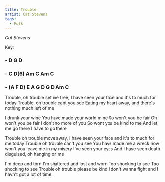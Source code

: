 ```yaml
---
title: Trouble
artist: Cat Stevens 
tags: 
  - Folk
---
```

*Cat Stevens*

Key: 
### - D G D  
### - G D(6) Am C Am C
### - (A F D) E A G D G D Am C

Trouble, oh trouble set me free, I have seen your face and it's to much for today
Trouble, oh trouble cant you see Eating my heart away, and there's nothing much left of me

I drunk your wine You have made your world mine
So won't you be fair Oh won't you be fair
I don't no more of you So wont you be kind to me
And let me go there I have to go there

Trouble oh trouble move away, I have seen your face and it's to much for me today
Trouble oh trouble can't you see You have made me a wreck now won't you leave me in my misery
I've seen your eyes And I have seen death disguised, oh hanging on me

I'm deep and torn I'm shattered and lost and worn
Too shocking to see Too shocking to see
Trouble oh trouble please be kind
I don't wanna fight and I havn't got a lot of time.
